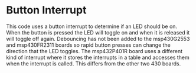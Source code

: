 # Button Interrupt
This code uses a button interrupt to determine if an LED should be on. When the button is pressed the LED will toggle on and when it is released it will toggle off again. Debouncing has not been added to the msp430G2553 and msp430FR2311 boards so rapid button presses can change the direction that the LED toggles. The msp432P401R board uses a different kind of interrupt where it stores the interrupts in a table and accesses them when the interrupt is called. This differs from the other two 430 boards.
